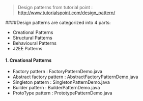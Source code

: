 >Design patterns from tutorial point : http://www.tutorialspoint.com/design_pattern/

####Design patterns are categorized into 4 parts:
   - Creational Patterns
   - Structural Patterns
   - Behavioural Patterns
   - J2EE Patterns
   
#### 1. Creational Patterns

   - Factory pattern : FactoryPatternDemo.java
   - Abstract factory pattern : AbstractFactoryPatternDemo.java
   - Singleton pattern : SingletonPatternDemo.java
   - Builder pattern : BuilderPatternDemo.java
   - ProtoType pattern : PrototypePatternDemo.java